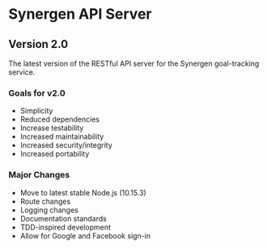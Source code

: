 # Synergen API Server
## Version 2.0
The latest version of the RESTful API server for the Synergen goal-tracking service.

### Goals for v2.0
- Simplicity
- Reduced dependencies
- Increase testability
- Increased maintainability
- Increased security/integrity
- Increased portability

### Major Changes
- Move to latest stable Node.js (10.15.3)
- Route changes
- Logging changes
- Documentation standards
- TDD-inspired development
- Allow for Google and Facebook sign-in